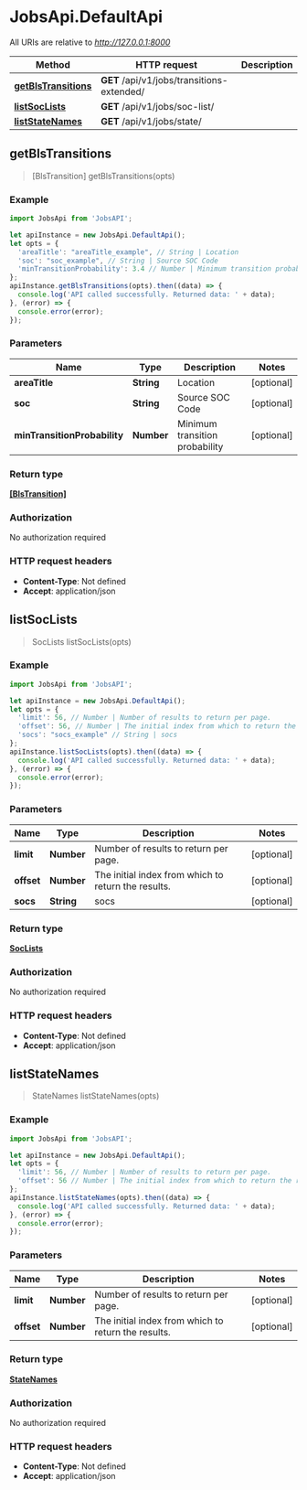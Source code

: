# JobsApi.DefaultApi

All URIs are relative to *http://127.0.0.1:8000*

Method | HTTP request | Description
------------- | ------------- | -------------
[**getBlsTransitions**](DefaultApi.md#getBlsTransitions) | **GET** /api/v1/jobs/transitions-extended/ | 
[**listSocLists**](DefaultApi.md#listSocLists) | **GET** /api/v1/jobs/soc-list/ | 
[**listStateNames**](DefaultApi.md#listStateNames) | **GET** /api/v1/jobs/state/ | 



## getBlsTransitions

> [BlsTransition] getBlsTransitions(opts)



### Example

```javascript
import JobsApi from 'JobsAPI';

let apiInstance = new JobsApi.DefaultApi();
let opts = {
  'areaTitle': "areaTitle_example", // String | Location
  'soc': "soc_example", // String | Source SOC Code
  'minTransitionProbability': 3.4 // Number | Minimum transition probability
};
apiInstance.getBlsTransitions(opts).then((data) => {
  console.log('API called successfully. Returned data: ' + data);
}, (error) => {
  console.error(error);
});

```

### Parameters


Name | Type | Description  | Notes
------------- | ------------- | ------------- | -------------
 **areaTitle** | **String**| Location | [optional] 
 **soc** | **String**| Source SOC Code | [optional] 
 **minTransitionProbability** | **Number**| Minimum transition probability | [optional] 

### Return type

[**[BlsTransition]**](BlsTransition.md)

### Authorization

No authorization required

### HTTP request headers

- **Content-Type**: Not defined
- **Accept**: application/json


## listSocLists

> SocLists listSocLists(opts)



### Example

```javascript
import JobsApi from 'JobsAPI';

let apiInstance = new JobsApi.DefaultApi();
let opts = {
  'limit': 56, // Number | Number of results to return per page.
  'offset': 56, // Number | The initial index from which to return the results.
  'socs': "socs_example" // String | socs
};
apiInstance.listSocLists(opts).then((data) => {
  console.log('API called successfully. Returned data: ' + data);
}, (error) => {
  console.error(error);
});

```

### Parameters


Name | Type | Description  | Notes
------------- | ------------- | ------------- | -------------
 **limit** | **Number**| Number of results to return per page. | [optional] 
 **offset** | **Number**| The initial index from which to return the results. | [optional] 
 **socs** | **String**| socs | [optional] 

### Return type

[**SocLists**](SocLists.md)

### Authorization

No authorization required

### HTTP request headers

- **Content-Type**: Not defined
- **Accept**: application/json


## listStateNames

> StateNames listStateNames(opts)



### Example

```javascript
import JobsApi from 'JobsAPI';

let apiInstance = new JobsApi.DefaultApi();
let opts = {
  'limit': 56, // Number | Number of results to return per page.
  'offset': 56 // Number | The initial index from which to return the results.
};
apiInstance.listStateNames(opts).then((data) => {
  console.log('API called successfully. Returned data: ' + data);
}, (error) => {
  console.error(error);
});

```

### Parameters


Name | Type | Description  | Notes
------------- | ------------- | ------------- | -------------
 **limit** | **Number**| Number of results to return per page. | [optional] 
 **offset** | **Number**| The initial index from which to return the results. | [optional] 

### Return type

[**StateNames**](StateNames.md)

### Authorization

No authorization required

### HTTP request headers

- **Content-Type**: Not defined
- **Accept**: application/json

